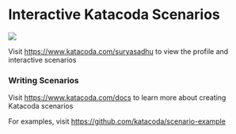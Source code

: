 # Interactive Katacoda Scenarios

[![](http://shields.katacoda.com/katacoda/suryasadhu/count.svg)](https://www.katacoda.com/suryasadhu "Get your profile on Katacoda.com")

Visit https://www.katacoda.com/suryasadhu to view the profile and interactive scenarios

### Writing Scenarios
Visit https://www.katacoda.com/docs to learn more about creating Katacoda scenarios

For examples, visit https://github.com/katacoda/scenario-example
